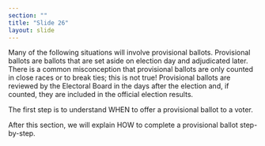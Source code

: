 ```yaml
---
section: ""
title: "Slide 26"
layout: slide
---
```


Many of the following situations will involve provisional ballots. Provisional ballots are ballots that are set aside on election day and adjudicated later. There is a common misconception that provisional ballots are only counted in close races or to break ties; this is not true! Provisional ballots are reviewed by the Electoral Board in the days after the election and, if counted, they are included in the official election results.

The first step is to understand WHEN to offer a provisional ballot to a voter.

After this section, we will explain HOW to complete a provisional ballot step-by-step.